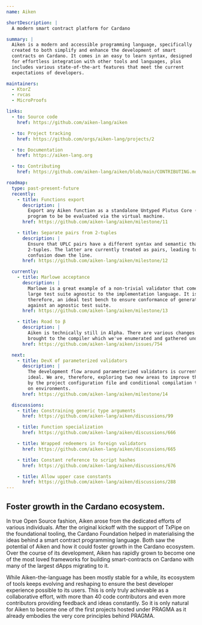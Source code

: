```yaml
---
name: Aiken

shortDescription: |
  A modern smart contract platform for Cardano

summary: |
  Aiken is a modern and accessible programming language, specifically
  created to both simplify and enhance the development of smart
  contracts on Cardano. It comes in an easy to learn syntax, designed
  for effortless integration with other tools and languages, plus
  includes various state-of-the-art features that meet the current
  expectations of developers.

maintainers:
  - KtorZ
  - rvcas
  - MicroProofs

links:
  - to: Source code
    href: https://github.com/aiken-lang/aiken

  - to: Project tracking
    href: https://github.com/orgs/aiken-lang/projects/2

  - to: Documentation
    href: https://aiken-lang.org

  - to: Contributing
    href: https://github.com/aiken-lang/aiken/blob/main/CONTRIBUTING.md

roadmap:
  type: past-present-future
  recently:
    - title: Functions export
      description: |
        Export any Aiken function as a standalone Untyped Plutus Core (UPLC)
        program to be be evaluated via the virtual machine.
      href: https://github.com/aiken-lang/aiken/milestone/11

    - title: Separate pairs from 2-tuples
      description: |
        Ensure that UPLC pairs have a different syntax and semantic than
        2-tuples. The latter are currently treated as pairs, leading to
        confusion down the line.
      href: https://github.com/aiken-lang/aiken/milestone/12

  currently:
    - title: Marlowe acceptance
      description: |
        Marlowe is a great example of a non-trivial validator that comes with a
        large test suite agnostic to the implementation language. It is,
        therefore, an ideal test bench to ensure conformance of generated UPLC
        against an agnostic test suite.
      href: https://github.com/aiken-lang/aiken/milestone/13

    - title: Road to β
      description: |
        Aiken is technically still in Alpha. There are various changes to be
        brought to the compiler which we've enumerated and gathered under a 'Road to Beta'.
      href: https://github.com/aiken-lang/aiken/issues/754

  next:
    - title: DevX of parameterized validators
      description: |
        The development flow around parameterized validators is currently not
        ideal. We are, therefore, exploring two new areas to improve the experience
        by the project configuration file and conditional compilation targets based
        on environments.
      href: https://github.com/aiken-lang/aiken/milestone/14

  discussions:
    - title: Constraining generic type arguments
      href: https://github.com/aiken-lang/aiken/discussions/99

    - title: Function specialization
      href: https://github.com/aiken-lang/aiken/discussions/666

    - title: Wrapped redeemers in foreign validators
      href: https://github.com/aiken-lang/aiken/discussions/665

    - title: Constant reference to script hashes
      href: https://github.com/aiken-lang/aiken/discussions/676

    - title: Allow upper case constants
      href: https://github.com/aiken-lang/aiken/discussions/288
---
```


## Foster growth in the Cardano ecosystem.

In true Open Source fashion, Aiken arose from the dedicated efforts of various individuals. After the original kickoff with the support of TxPipe on the foundational tooling, the Cardano Foundation helped in materialising the ideas behind a smart contract programming language. Both saw the potential of Aiken and how it could foster growth in the Cardano ecosystem. Over the course of its development, Aiken has rapidly grown to become one of the most loved frameworks for building smart-contracts on Cardano with many of the largest dApps migrating to it.

While Aiken-the-language has been mostly stable for a while, its ecosystem of tools keeps evolving and reshaping to ensure the best developer experience possible to its users. This is only truly achievable as a collaborative effort, with more than 40 code contributors and even more contributors providing feedback and ideas constantly. So it is only natural for Aiken to become one of the first projects hosted under PRAGMA as it already embodies the very core principles behind PRAGMA.
